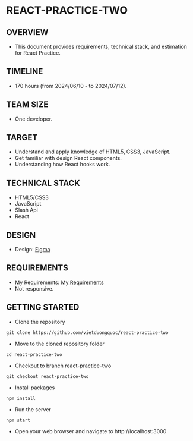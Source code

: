 # REACT-PRACTICE-TWO
## OVERVIEW
- This document provides requirements, technical stack, and estimation for React Practice.
## TIMELINE
- 170 hours (from 2024/06/10 - to 2024/07/12).
## TEAM SIZE
- One developer.
## TARGET
- Understand and apply knowledge of HTML5, CSS3, JavaScript.
- Get familiar with design React components.
- Understanding how React hooks work.
## TECHNICAL STACK
- HTML5/CSS3
- JavaScript
- Slash Api
- React
## DESIGN
- Design: [Figma](https://www.figma.com/design/TvvCbZ4IqnjYSBE2NQtAUt/My-Book-Shelf-CRUD?node-id=45-353&t=fl8L3CGIF6xQ9sik-0)
## REQUIREMENTS
- My Requirements: [My Requirements](https://docs.google.com/document/d/14Gkts1i3MDm57VYEWfGZNWuMVQ6hr8AQDEvSZCvzJyU/edit)
- Not responsive.
## GETTING STARTED
- Clone the repository
```
git clone https://github.com/vietduongquoc/react-practice-two
```
- Move to the cloned repository folder
```
cd react-practice-two
```
- Checkout to branch react-practice-two
```
git checkout react-practice-two
```
- Install packages
```
npm install
```
- Run the server
```
npm start
```
- Open your web browser and navigate to http://localhost:3000